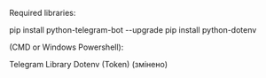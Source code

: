 Required libraries:

pip install python-telegram-bot --upgrade
pip install python-dotenv

(CMD or Windows Powershell):

Telegram Library
Dotenv (Token) (змінено)
